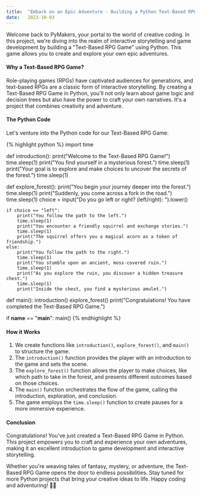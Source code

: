 ```yaml
---
title:  "Embark on an Epic Adventure - Building a Python Text-Based RPG Game"
date:   2023-10-03
---
```


Welcome back to PyMakers, your portal to the world of creative coding. In this project, we're diving into the realm of interactive storytelling and game development by building a "Text-Based RPG Game" using Python. This game allows you to create and explore your own epic adventures.

<h4>Why a Text-Based RPG Game?</h4>

Role-playing games (RPGs) have captivated audiences for generations, and text-based RPGs are a classic form of interactive storytelling. By creating a Text-Based RPG Game in Python, you'll not only learn about game logic and decision trees but also have the power to craft your own narratives. It's a project that combines creativity and adventure.

<h4>The Python Code</h4>

Let's venture into the Python code for our Text-Based RPG Game:

{% highlight python %}
import time

def introduction():
    print("Welcome to the Text-Based RPG Game!")
    time.sleep(1)
    print("You find yourself in a mysterious forest.")
    time.sleep(1)
    print("Your goal is to explore and make choices to uncover the secrets of the forest.")
    time.sleep(1)

def explore_forest():
    print("You begin your journey deeper into the forest.")
    time.sleep(1)
    print("Suddenly, you come across a fork in the road.")
    time.sleep(1)
    choice = input("Do you go left or right? (left/right): ").lower()

    if choice == "left":
        print("You follow the path to the left.")
        time.sleep(1)
        print("You encounter a friendly squirrel and exchange stories.")
        time.sleep(1)
        print("The squirrel offers you a magical acorn as a token of friendship.")
    else:
        print("You follow the path to the right.")
        time.sleep(1)
        print("You stumble upon an ancient, moss-covered ruin.")
        time.sleep(1)
        print("As you explore the ruin, you discover a hidden treasure chest.")
        time.sleep(1)
        print("Inside the chest, you find a mysterious amulet.")

def main():
    introduction()
    explore_forest()
    print("Congratulations! You have completed the Text-Based RPG Game.")

if __name__ == "__main__":
    main()
{% endhighlight %}

<h4>How it Works</h4>
<ol>
	<li>We create functions like <code>introduction()</code>, <code>explore_forest()</code>, and <code>main()</code> to structure the game.</li>
	<li>The <code>introduction()</code> function provides the player with an introduction to the game and sets the scene.</li>
	<li>The <code>explore_forest()</code> function allows the player to make choices, like which path to take in the forest, and presents different outcomes based on those choices.</li>
	<li>The <code>main()</code> function orchestrates the flow of the game, calling the introduction, exploration, and conclusion.</li>
	<li>The game employs the <code>time.sleep()</code> function to create pauses for a more immersive experience.</li>
</ol>

<h4>Conclusion</h4>

Congratulations! You've just created a Text-Based RPG Game in Python. This project empowers you to craft and experience your own adventures, making it an excellent introduction to game development and interactive storytelling.

Whether you're weaving tales of fantasy, mystery, or adventure, the Text-Based RPG Game opens the door to endless possibilities. Stay tuned for more Python projects that bring your creative ideas to life. Happy coding and adventuring! 🐍🌟